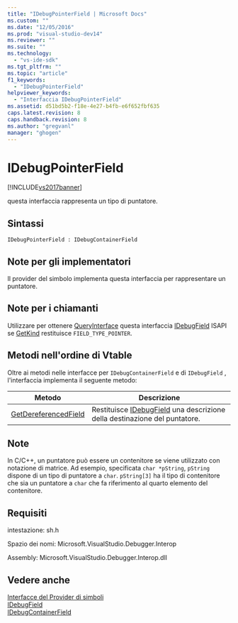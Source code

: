 ```yaml
---
title: "IDebugPointerField | Microsoft Docs"
ms.custom: ""
ms.date: "12/05/2016"
ms.prod: "visual-studio-dev14"
ms.reviewer: ""
ms.suite: ""
ms.technology: 
  - "vs-ide-sdk"
ms.tgt_pltfrm: ""
ms.topic: "article"
f1_keywords: 
  - "IDebugPointerField"
helpviewer_keywords: 
  - "Interfaccia IDebugPointerField"
ms.assetid: d51bd5b2-f18e-4e27-b4fb-e6f652fbf635
caps.latest.revision: 8
caps.handback.revision: 8
ms.author: "gregvanl"
manager: "ghogen"
---
```

# IDebugPointerField
[!INCLUDE[vs2017banner](../../../code-quality/includes/vs2017banner.md)]

questa interfaccia rappresenta un tipo di puntatore.  
  
## Sintassi  
  
```  
IDebugPointerField : IDebugContainerField  
```  
  
## Note per gli implementatori  
 Il provider del simbolo implementa questa interfaccia per rappresentare un puntatore.  
  
## Note per i chiamanti  
 Utilizzare per ottenere [QueryInterface](/visual-cpp/atl/queryinterface) questa interfaccia [IDebugField](../../../extensibility/debugger/reference/idebugfield.md) ISAPI se [GetKind](../Topic/IDebugField::GetKind.md) restituisce `FIELD_TYPE_POINTER`.  
  
## Metodi nell'ordine di Vtable  
 Oltre ai metodi nelle interfacce per `IDebugContainerField` e di `IDebugField` , l'interfaccia implementa il seguente metodo:  
  
|Metodo|Descrizione|  
|------------|-----------------|  
|[GetDereferencedField](../../../extensibility/debugger/reference/idebugpointerfield-getdereferencedfield.md)|Restituisce [IDebugField](../../../extensibility/debugger/reference/idebugfield.md) una descrizione della destinazione del puntatore.|  
  
## Note  
 In C\/C\+\+, un puntatore può essere un contenitore se viene utilizzato con notazione di matrice.  Ad esempio, specificata `char *pString`, `pString` dispone di un tipo di puntatore a `char`.  `pString[3]` ha il tipo di contenitore che sia un puntatore a `char` che fa riferimento al quarto elemento del contenitore.  
  
## Requisiti  
 intestazione: sh.h  
  
 Spazio dei nomi: Microsoft.VisualStudio.Debugger.Interop  
  
 Assembly: Microsoft.VisualStudio.Debugger.Interop.dll  
  
## Vedere anche  
 [Interfacce del Provider di simboli](../../../extensibility/debugger/reference/symbol-provider-interfaces.md)   
 [IDebugField](../../../extensibility/debugger/reference/idebugfield.md)   
 [IDebugContainerField](../../../extensibility/debugger/reference/idebugcontainerfield.md)